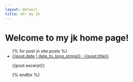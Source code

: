 ```yaml
---
layout: default
title: oh! my jk
---
```


# Welcome to my jk home page!

<ul>
{% for post in site.posts %}
    <li>
        <a href="{{post.url}}">{{post.date | date_to_long_string}} : {{post.title}}
    </a>
    <p>{{post.excerpt}}</p>
    </li>
{% endfor %}

</ul>
